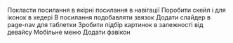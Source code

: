 Покласти посилання в якірні посилання в навігації Поробити скейл і для іконок в
хедері В посилання подобавляти звязок Додати слайдер в page-nav для таблетки
Зробити підбір картинок в залежності від девайсу Мобільне меню Додати фавікон
